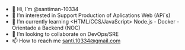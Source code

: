 - 👋 Hi, I’m @santiman-10334
- 👀 I’m interested in Support Production of Aplications Web (APi´s)
- 🌱 I’m currently learning <HTML/CCS/JavaScript> Node.js - Docker - Orientado a Backend (NOC)
- 💞️ I’m looking to collaborate on  DevOps/SRE
- 📫 How to reach me santi.10334@gmail.com

<!---
santiman-10334/santiman-10334 is a ✨ special ✨ repository because its `README.md` (this file) appears on your GitHub profile.
You can click the Preview link to take a look at your changes.
--->
